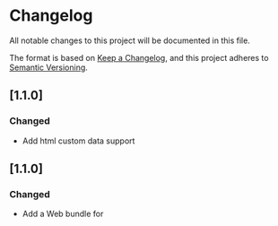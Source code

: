 # Changelog

All notable changes to this project will be documented in this file.

The format is based on [Keep a Changelog](https://keepachangelog.com/en/1.0.0/),
and this project adheres to [Semantic Versioning](https://semver.org/spec/v2.0.0.html).
## [1.1.0]

### Changed

-   Add html custom data support

## [1.1.0]

### Changed

-   Add a Web bundle for <script> consumers 

## [1.0.1]

### Fixed

-   Fix CI

## [1.0.0]

### Changed

-   Published v1.0.0

## [0.4.2]

### Fixed

-   Fix ci readme
-   Fix ci changelog

## [0.4.1]

### Fixed

-   Fix ci changelog

## [0.4.0]

### Changed

-   Rename project and variables from "Sandboxed" to "Boxed"

## [0.3.0]

### Changed

-   Add activate token refresh

## [0.2.3]

### Fixed

-   Refact iAdvizeInternals function name

## [0.2.2]

### Fixed

-   Fix web sdk get return

## [0.2.1]

### Fixed

-   Fix web sdk implementation

## [0.2.0]

### Changed

-   Update documentation

## [0.1.1]

### Fixed

-   Fix ci

## [0.1.0]

### Changed

-   Update documentation, add example
